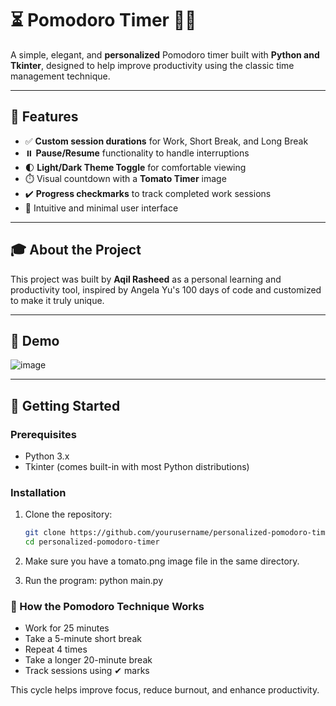 # ⏳ Pomodoro Timer 🧠🌱

A simple, elegant, and **personalized** Pomodoro timer built with **Python and Tkinter**, designed to help improve productivity using the classic time management technique.

---

## 🧰 Features

- ✅ **Custom session durations** for Work, Short Break, and Long Break
- ⏸️ **Pause/Resume** functionality to handle interruptions
- 🌓 **Light/Dark Theme Toggle** for comfortable viewing
- ⏱️ Visual countdown with a **Tomato Timer** image
- ✔️ **Progress checkmarks** to track completed work sessions
- 🎯 Intuitive and minimal user interface

---

## 🎓 About the Project

This project was built by **Aqil Rasheed** as a personal learning and productivity tool, inspired by Angela Yu's 100 days of code and customized to make it truly unique.

---

## 📸 Demo

![image](https://github.com/user-attachments/assets/da83de9f-4f9f-4394-861b-3102e2ce65c9)

---

## 🚀 Getting Started

### Prerequisites

- Python 3.x
- Tkinter (comes built-in with most Python distributions)

### Installation

1. Clone the repository:
   ```bash
   git clone https://github.com/yourusername/personalized-pomodoro-timer.git
   cd personalized-pomodoro-timer
   
2. Make sure you have a tomato.png image file in the same directory.

3. Run the program:
   python main.py

### 🧠 How the Pomodoro Technique Works

- Work for 25 minutes
- Take a 5-minute short break
- Repeat 4 times
- Take a longer 20-minute break
- Track sessions using ✔ marks

This cycle helps improve focus, reduce burnout, and enhance productivity.

